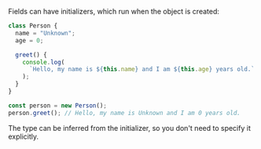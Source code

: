 Fields can have initializers, which run when the object is created:

```ts
class Person {
  name = "Unknown";
  age = 0;

  greet() {
    console.log(
      `Hello, my name is ${this.name} and I am ${this.age} years old.`
    );
  }
}

const person = new Person();
person.greet(); // Hello, my name is Unknown and I am 0 years old.
```

The type can be inferred from the initializer, so you don't need to specify it explicitly.

